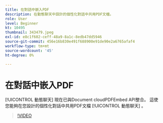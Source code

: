 ```yaml
---
title: 在對話中嵌入PDF
description: 在動態聊天中設計的個性化對話中共用PDF文檔。
role: User
level: Beginner
kt: 10495
thumbnail: 343479.jpeg
exl-id: e8c1f602-ceff-48a9-8a1c-8edb47dd5946
source-git-commit: 456e16b830e491f688900e91de90e2a6765afaf4
workflow-type: tm+mt
source-wordcount: '45'
ht-degree: 0%

---
```


# 在對話中嵌入PDF

[!UICONTROL 動態聊天]  現在已與Document cloudPDFEmbed API整合。 這使您能夠在您設計的個性化對話中共用PDF文檔 [!UICONTROL 動態聊天] 。

>[!VIDEO](https://video.tv.adobe.com/v/343479/?quality=12&learn=on)
